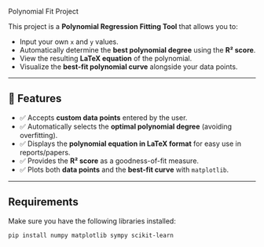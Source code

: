 Polynomial Fit Project

This project is a **Polynomial Regression Fitting Tool** that allows you to:
- Input your own `x` and `y` values.
- Automatically determine the **best polynomial degree** using the **R² score**.
- View the resulting **LaTeX equation** of the polynomial.
- Visualize the **best-fit polynomial curve** alongside your data points.

---

## 🚀 Features
- ✅ Accepts **custom data points** entered by the user.  
- ✅ Automatically selects the **optimal polynomial degree** (avoiding overfitting).  
- ✅ Displays the **polynomial equation in LaTeX format** for easy use in reports/papers.  
- ✅ Provides the **R² score** as a goodness-of-fit measure.  
- ✅ Plots both **data points** and the **best-fit curve** with `matplotlib`.

---

## Requirements
Make sure you have the following libraries installed:

```bash
pip install numpy matplotlib sympy scikit-learn